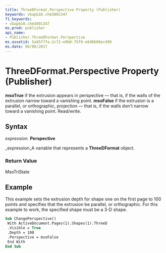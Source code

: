 ```yaml
---
title: ThreeDFormat.Perspective Property (Publisher)
keywords: vbapb10.chm3801347
f1_keywords:
- vbapb10.chm3801347
ms.prod: publisher
api_name:
- Publisher.ThreeDFormat.Perspective
ms.assetid: 5a85f7fa-2c72-e9b0-75f0-e6d6680ecd99
ms.date: 06/08/2017
---
```



# ThreeDFormat.Perspective Property (Publisher)

 **msoTrue** if the extrusion appears in perspective — that is, if the walls of the extrusion narrow toward a vanishing point. **msoFalse** if the extrusion is a parallel, or orthographic, projection — that is, if the walls don't narrow toward a vanishing point. Read/write.


## Syntax

 _expression_. **Perspective**

 _expression_A variable that represents a  **ThreeDFormat** object.


### Return Value

MsoTriState


## Example

This example sets the extrusion depth for shape one on the first page to 100 points and specifies that the extrusion be parallel, or orthographic. For this example to work, the specified shape must be a 3-D shape.


```vb
Sub ChangePerspective() 
 With ActiveDocument.Pages(1).Shapes(1).ThreeD 
 .Visible = True 
 .Depth = 100 
 .Perspective = msoFalse 
 End With 
End Sub
```



